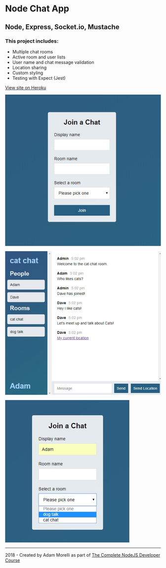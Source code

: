 # Node Chat App
## Node, Express, Socket.io, Mustache
### This project includes:
* Multiple chat rooms
* Active room and user lists
* User name and chat message validation
* Location sharing
* Custom styling
* Testing with Expect (Jest)

[View site on Heroku](https://ancient-depths-99436.herokuapp.com)

![Landing Page](project_images/LandingPage.jpg?raw=true "Landing Page")

![Chat Page](project_images/ChatPage.jpg?raw=true "Chat Page")

![Room Selection](project_images/RoomSelection.jpg?raw=true "Room Selection")
___
2018 - Created by Adam Morelli as part of [The Complete NodeJS Developer Course](https://www.udemy.com/the-complete-nodejs-developer-course-2/learn/v4/content)